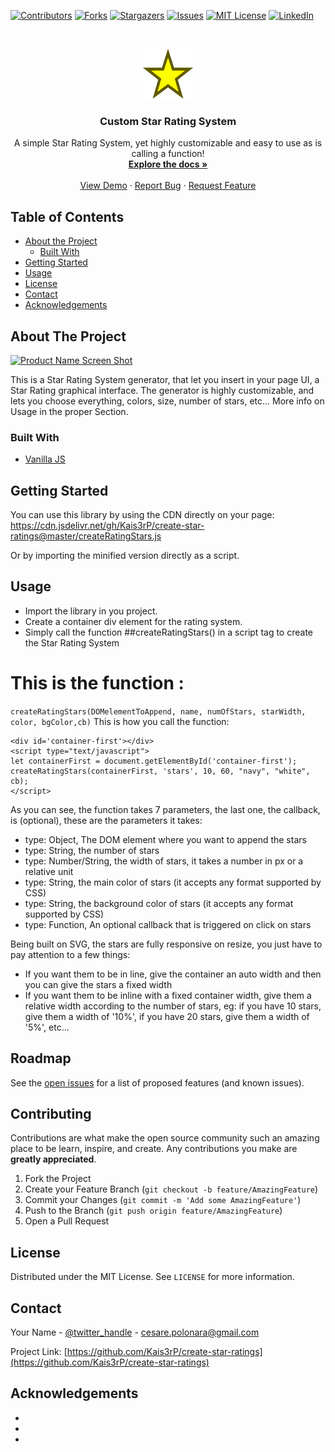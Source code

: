 <!--
*** Thanks for checking out this README Template. If you have a suggestion that would
*** make this better, please fork the repo and create a pull request or simply open
*** an issue with the tag "enhancement".
*** Thanks again! Now go create something AMAZING! :D
***
***
***
*** To avoid retyping too much info. Do a search and replace for the following:
*** Kais3rP, create-star-ratings, twitter_handle, cesare.polonara@gmail.com
-->





<!-- PROJECT SHIELDS -->
<!--
*** I'm using markdown "reference style" links for readability.
*** Reference links are enclosed in brackets [ ] instead of parentheses ( ).
*** See the bottom of this document for the declaration of the reference variables
*** for contributors-url, forks-url, etc. This is an optional, concise syntax you may use.
*** https://www.markdownguide.org/basic-syntax/#reference-style-links
-->
[![Contributors][contributors-shield]][contributors-url]
[![Forks][forks-shield]][forks-url]
[![Stargazers][stars-shield]][stars-url]
[![Issues][issues-shield]][issues-url]
[![MIT License][license-shield]][license-url]
[![LinkedIn][linkedin-shield]][linkedin-url]



<!-- PROJECT LOGO -->
<br />
<p align="center">
  <a href="https://github.com/Kais3rP/create-star-ratings">
    <img src="logo/Star_.svg" alt="Logo" width="80" height="80">
  </a>

  <h3 align="center">Custom Star Rating System</h3>

  <p align="center">
    A simple Star Rating System, yet highly customizable and easy to use as is calling a function!
    <br />
    <a href="https://github.com/Kais3rP/create-star-ratings"><strong>Explore the docs »</strong></a>
    <br />
    <br />
    <a href="https://codepen.io/kais3rp/pen/yLOKdVj">View Demo</a>
    ·
    <a href="https://github.com/Kais3rP/create-star-ratings/issues">Report Bug</a>
    ·
    <a href="https://github.com/Kais3rP/create-star-ratings/issues">Request Feature</a>
  </p>
</p>



<!-- TABLE OF CONTENTS -->
## Table of Contents

* [About the Project](#about-the-project)
  * [Built With](#built-with)
* [Getting Started](#getting-started)
* [Usage](#usage)
* [License](#license)
* [Contact](#contact)
* [Acknowledgements](#acknowledgements)



<!-- ABOUT THE PROJECT -->
## About The Project

[![Product Name Screen Shot][product-screenshot]](https://example.com)

This is a Star Rating System generator, that let you insert in your page UI, a Star Rating graphical interface.
The generator is highly customizable, and lets you choose everything, colors, size, number of stars, etc...
More info on Usage in the proper Section.

### Built With

* [Vanilla JS]()


<!-- GETTING STARTED -->
## Getting Started

You can use this library by using the CDN directly on your page: https://cdn.jsdelivr.net/gh/Kais3rP/create-star-ratings@master/createRatingStars.js

Or by importing the minified version directly as a script.

<!-- USAGE EXAMPLES -->
## Usage

* Import the library in you project.
* Create a container div element for the rating system.
* Simply call the function ##createRatingStars() in a script tag to create the Star Rating System

# This is the function : 
```createRatingStars(DOMelementToAppend, name, numOfStars, starWidth, color, bgColor,cb)```
This is how you call the function:

```
<div id='container-first'></div>
<script type="text/javascript"> 
let containerFirst = document.getElementById('container-first');
createRatingStars(containerFirst, 'stars', 10, 60, "navy", "white", cb); 
</script>

```
As you can see, the function takes 7 parameters, the last one, the callback, is (optional), these are
the parameters it takes:

  * type: Object, The DOM element where you want to append the stars
  * type: String, the number of stars
  * type: Number/String, the width of stars, it takes a number in px or a relative unit
  * type: String, the main color of stars (it accepts any format supported by CSS)
  * type: String, the background color of stars (it accepts any format supported by CSS)
  * type: Function, An optional callback that is triggered on click on stars
  
Being built on SVG, the stars are fully responsive on resize, you just have to pay attention to a few things:
* If you want them to be in line, give the container an auto width and then you can give the stars a fixed width
* If you want them to be inline with a fixed container width, give them a relative width according to the number of stars, eg:
  if you have 10 stars, give them a width of '10%', if you have 20 stars, give them a width of '5%', etc...

<!-- ROADMAP -->
## Roadmap

See the [open issues](https://github.com/Kais3rP/create-star-ratings/issues) for a list of proposed features (and known issues).



<!-- CONTRIBUTING -->
## Contributing

Contributions are what make the open source community such an amazing place to be learn, inspire, and create. Any contributions you make are **greatly appreciated**.

1. Fork the Project
2. Create your Feature Branch (`git checkout -b feature/AmazingFeature`)
3. Commit your Changes (`git commit -m 'Add some AmazingFeature'`)
4. Push to the Branch (`git push origin feature/AmazingFeature`)
5. Open a Pull Request



<!-- LICENSE -->
## License

Distributed under the MIT License. See `LICENSE` for more information.



<!-- CONTACT -->
## Contact

Your Name - [@twitter_handle](https://twitter.com/twitter_handle) - cesare.polonara@gmail.com

Project Link: [https://github.com/Kais3rP/create-star-ratings](https://github.com/Kais3rP/create-star-ratings)



<!-- ACKNOWLEDGEMENTS -->
## Acknowledgements

* []()
* []()
* []()





<!-- MARKDOWN LINKS & IMAGES -->
<!-- https://www.markdownguide.org/basic-syntax/#reference-style-links -->
[contributors-shield]: https://img.shields.io/github/contributors/Kais3rP/repo.svg?style=flat-square
[contributors-url]: https://github.com/Kais3rP/repo/graphs/contributors
[forks-shield]: https://img.shields.io/github/forks/Kais3rP/repo.svg?style=flat-square
[forks-url]: https://github.com/Kais3rP/repo/network/members
[stars-shield]: https://img.shields.io/github/stars/Kais3rP/repo.svg?style=flat-square
[stars-url]: https://github.com/Kais3rP/repo/stargazers
[issues-shield]: https://img.shields.io/github/issues/Kais3rP/repo.svg?style=flat-square
[issues-url]: https://github.com/Kais3rP/repo/issues
[license-shield]: https://img.shields.io/github/license/Kais3rP/repo.svg?style=flat-square
[license-url]: https://github.com/Kais3rP/repo/blob/master/LICENSE.txt
[linkedin-shield]: https://img.shields.io/badge/-LinkedIn-black.svg?style=flat-square&logo=linkedin&colorB=555
[linkedin-url]: https://linkedin.com/in/Kais3rP
[product-screenshot]: images/screenshot.png